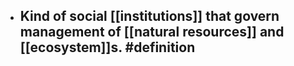- Kind of social [[institutions]] that govern management of [[natural resources]] and [[ecosystem]]s. #definition
	-